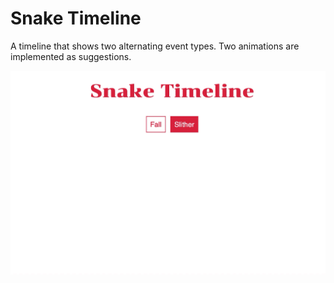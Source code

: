 # Snake Timeline

A timeline that shows two alternating event types. Two animations are implemented as suggestions.

![Screenshot](snake.gif)
